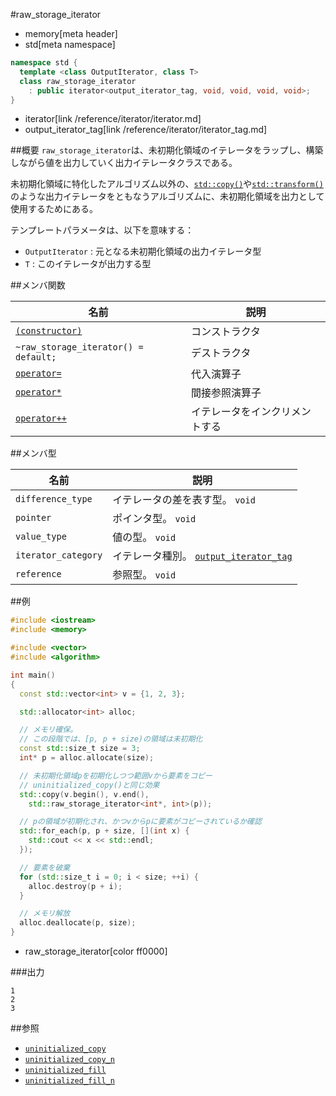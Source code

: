#raw_storage_iterator
* memory[meta header]
* std[meta namespace]

```cpp
namespace std {
  template <class OutputIterator, class T>
  class raw_storage_iterator
    : public iterator<output_iterator_tag, void, void, void, void>;
}
```
* iterator[link /reference/iterator/iterator.md]
* output_iterator_tag[link /reference/iterator/iterator_tag.md]

##概要
`raw_storage_iterator`は、未初期化領域のイテレータをラップし、構築しながら値を出力していく出力イテレータクラスである。

未初期化領域に特化したアルゴリズム以外の、[`std::copy()`](/reference/algorithm/copy.md)や[`std::transform()`](/reference/algorithm/transform.md)のような出力イテレータをともなうアルゴリズムに、未初期化領域を出力として使用するためにある。


テンプレートパラメータは、以下を意味する：

- `OutputIterator` : 元となる未初期化領域の出力イテレータ型
- `T` : このイテレータが出力する型


##メンバ関数

| 名前 | 説明 |
|--------------------------------------|-------------------------------|
| [`(constructor)`](./raw_storage_iterator/op_constructor.md) | コンストラクタ |
| `~raw_storage_iterator() = default;` | デストラクタ |
| [`operator=`](./raw_storage_iterator/op_assign.md)     | 代入演算子 |
| [`operator*`](./raw_storage_iterator/op_deref.md)      | 間接参照演算子 |
| [`operator++`](./raw_storage_iterator/op_increment.md) | イテレータをインクリメントする |


##メンバ型

| 名前 | 説明 |
|---------------------|--------------------------------------------------------------|
| `difference_type`   | イテレータの差を表す型。 `void` |
| `pointer`           | ポインタ型。 `void` |
| `value_type`        | 値の型。 `void` |
| `iterator_category` | イテレータ種別。 [`output_iterator_tag`](/reference/iterator/iterator_tag.md) |
| `reference`         | 参照型。 `void` |


##例
```cpp
#include <iostream>
#include <memory>

#include <vector>
#include <algorithm>

int main()
{
  const std::vector<int> v = {1, 2, 3};

  std::allocator<int> alloc;

  // メモリ確保。
  // この段階では、[p, p + size)の領域は未初期化
  const std::size_t size = 3;
  int* p = alloc.allocate(size);

  // 未初期化領域pを初期化しつつ範囲vから要素をコピー
  // uninitialized_copy()と同じ効果
  std::copy(v.begin(), v.end(),
    std::raw_storage_iterator<int*, int>(p));

  // pの領域が初期化され、かつvからpに要素がコピーされているか確認
  std::for_each(p, p + size, [](int x) {
    std::cout << x << std::endl;
  });

  // 要素を破棄
  for (std::size_t i = 0; i < size; ++i) {
    alloc.destroy(p + i);
  }

  // メモリ解放
  alloc.deallocate(p, size);
}
```
* raw_storage_iterator[color ff0000]

###出力
```
1
2
3
```

##参照
- [`uninitialized_copy`](./uninitialized_copy.md)
- [`uninitialized_copy_n`](./uninitialized_copy_n.md)
- [`uninitialized_fill`](./uninitialized_fill.md)
- [`uninitialized_fill_n`](./uninitialized_fill_n.md)

